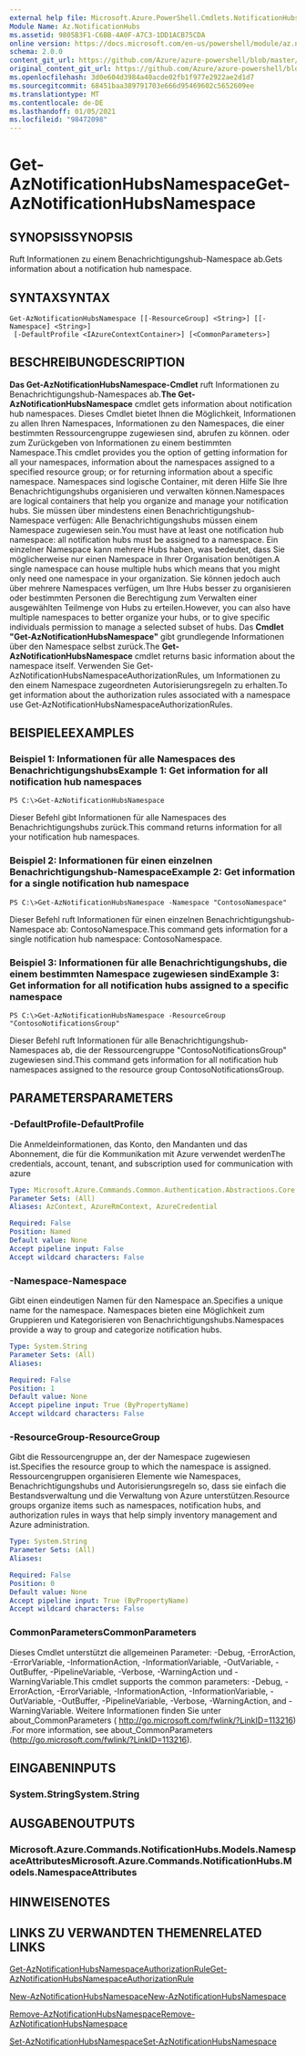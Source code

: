 ```yaml
---
external help file: Microsoft.Azure.PowerShell.Cmdlets.NotificationHubs.dll-Help.xml
Module Name: Az.NotificationHubs
ms.assetid: 9805B3F1-C6BB-4A0F-A7C3-1DD1ACB75CDA
online version: https://docs.microsoft.com/en-us/powershell/module/az.notificationhubs/get-aznotificationhubsnamespace
schema: 2.0.0
content_git_url: https://github.com/Azure/azure-powershell/blob/master/src/NotificationHubs/NotificationHubs/help/Get-AzNotificationHubsNamespace.md
original_content_git_url: https://github.com/Azure/azure-powershell/blob/master/src/NotificationHubs/NotificationHubs/help/Get-AzNotificationHubsNamespace.md
ms.openlocfilehash: 3d0e604d3984a40acde02fb1f977e2922ae2d1d7
ms.sourcegitcommit: 68451baa389791703e666d95469602c5652609ee
ms.translationtype: MT
ms.contentlocale: de-DE
ms.lasthandoff: 01/05/2021
ms.locfileid: "98472098"
---
```

# <span data-ttu-id="88263-101">Get-AzNotificationHubsNamespace</span><span class="sxs-lookup"><span data-stu-id="88263-101">Get-AzNotificationHubsNamespace</span></span>

## <span data-ttu-id="88263-102">SYNOPSIS</span><span class="sxs-lookup"><span data-stu-id="88263-102">SYNOPSIS</span></span>
<span data-ttu-id="88263-103">Ruft Informationen zu einem Benachrichtigungshub-Namespace ab.</span><span class="sxs-lookup"><span data-stu-id="88263-103">Gets information about a notification hub namespace.</span></span>

## <span data-ttu-id="88263-104">SYNTAX</span><span class="sxs-lookup"><span data-stu-id="88263-104">SYNTAX</span></span>

```
Get-AzNotificationHubsNamespace [[-ResourceGroup] <String>] [[-Namespace] <String>]
 [-DefaultProfile <IAzureContextContainer>] [<CommonParameters>]
```

## <span data-ttu-id="88263-105">BESCHREIBUNG</span><span class="sxs-lookup"><span data-stu-id="88263-105">DESCRIPTION</span></span>
<span data-ttu-id="88263-106">**Das Get-AzNotificationHubsNamespace-Cmdlet** ruft Informationen zu Benachrichtigungshub-Namespaces ab.</span><span class="sxs-lookup"><span data-stu-id="88263-106">**The Get-AzNotificationHubsNamespace** cmdlet gets information about notification hub namespaces.</span></span>
<span data-ttu-id="88263-107">Dieses Cmdlet bietet Ihnen die Möglichkeit, Informationen zu allen Ihren Namespaces, Informationen zu den Namespaces, die einer bestimmten Ressourcengruppe zugewiesen sind, abrufen zu können. oder zum Zurückgeben von Informationen zu einem bestimmten Namespace.</span><span class="sxs-lookup"><span data-stu-id="88263-107">This cmdlet provides you the option of getting information for all your namespaces, information about the namespaces assigned to a specified resource group; or for returning information about a specific namespace.</span></span>
<span data-ttu-id="88263-108">Namespaces sind logische Container, mit deren Hilfe Sie Ihre Benachrichtigungshubs organisieren und verwalten können.</span><span class="sxs-lookup"><span data-stu-id="88263-108">Namespaces are logical containers that help you organize and manage your notification hubs.</span></span>
<span data-ttu-id="88263-109">Sie müssen über mindestens einen Benachrichtigungshub-Namespace verfügen: Alle Benachrichtigungshubs müssen einem Namespace zugewiesen sein.</span><span class="sxs-lookup"><span data-stu-id="88263-109">You must have at least one notification hub namespace: all notification hubs must be assigned to a namespace.</span></span>
<span data-ttu-id="88263-110">Ein einzelner Namespace kann mehrere Hubs haben, was bedeutet, dass Sie möglicherweise nur einen Namespace in Ihrer Organisation benötigen.</span><span class="sxs-lookup"><span data-stu-id="88263-110">A single namespace can house multiple hubs which means that you might only need one namespace in your organization.</span></span>
<span data-ttu-id="88263-111">Sie können jedoch auch über mehrere Namespaces verfügen, um Ihre Hubs besser zu organisieren oder bestimmten Personen die Berechtigung zum Verwalten einer ausgewählten Teilmenge von Hubs zu erteilen.</span><span class="sxs-lookup"><span data-stu-id="88263-111">However, you can also have multiple namespaces to better organize your hubs, or to give specific individuals permission to manage a selected subset of hubs.</span></span>
<span data-ttu-id="88263-112">Das **Cmdlet "Get-AzNotificationHubsNamespace"** gibt grundlegende Informationen über den Namespace selbst zurück.</span><span class="sxs-lookup"><span data-stu-id="88263-112">The **Get-AzNotificationHubsNamespace** cmdlet returns basic information about the namespace itself.</span></span>
<span data-ttu-id="88263-113">Verwenden Sie Get-AzNotificationHubsNamespaceAuthorizationRules, um Informationen zu den einem Namespace zugeordneten Autorisierungsregeln zu erhalten.</span><span class="sxs-lookup"><span data-stu-id="88263-113">To get information about the authorization rules associated with a namespace use Get-AzNotificationHubsNamespaceAuthorizationRules.</span></span>

## <span data-ttu-id="88263-114">BEISPIELE</span><span class="sxs-lookup"><span data-stu-id="88263-114">EXAMPLES</span></span>

### <span data-ttu-id="88263-115">Beispiel 1: Informationen für alle Namespaces des Benachrichtigungshubs</span><span class="sxs-lookup"><span data-stu-id="88263-115">Example 1: Get information for all notification hub namespaces</span></span>
```
PS C:\>Get-AzNotificationHubsNamespace
```

<span data-ttu-id="88263-116">Dieser Befehl gibt Informationen für alle Namespaces des Benachrichtigungshubs zurück.</span><span class="sxs-lookup"><span data-stu-id="88263-116">This command returns information for all your notification hub namespaces.</span></span>

### <span data-ttu-id="88263-117">Beispiel 2: Informationen für einen einzelnen Benachrichtigungshub-Namespace</span><span class="sxs-lookup"><span data-stu-id="88263-117">Example 2: Get information for a single notification hub namespace</span></span>
```
PS C:\>Get-AzNotificationHubsNamespace -Namespace "ContosoNamespace"
```

<span data-ttu-id="88263-118">Dieser Befehl ruft Informationen für einen einzelnen Benachrichtigungshub-Namespace ab: ContosoNamespace.</span><span class="sxs-lookup"><span data-stu-id="88263-118">This command gets information for a single notification hub namespace: ContosoNamespace.</span></span>

### <span data-ttu-id="88263-119">Beispiel 3: Informationen für alle Benachrichtigungshubs, die einem bestimmten Namespace zugewiesen sind</span><span class="sxs-lookup"><span data-stu-id="88263-119">Example 3: Get information for all notification hubs assigned to a specific namespace</span></span>
```
PS C:\>Get-AzNotificationHubsNamespace -ResourceGroup "ContosoNotificationsGroup"
```

<span data-ttu-id="88263-120">Dieser Befehl ruft Informationen für alle Benachrichtigungshub-Namespaces ab, die der Ressourcengruppe "ContosoNotificationsGroup" zugewiesen sind.</span><span class="sxs-lookup"><span data-stu-id="88263-120">This command gets information for all notification hub namespaces assigned to the resource group ContosoNotificationsGroup.</span></span>

## <span data-ttu-id="88263-121">PARAMETERS</span><span class="sxs-lookup"><span data-stu-id="88263-121">PARAMETERS</span></span>

### <span data-ttu-id="88263-122">-DefaultProfile</span><span class="sxs-lookup"><span data-stu-id="88263-122">-DefaultProfile</span></span>
<span data-ttu-id="88263-123">Die Anmeldeinformationen, das Konto, den Mandanten und das Abonnement, die für die Kommunikation mit Azure verwendet werden</span><span class="sxs-lookup"><span data-stu-id="88263-123">The credentials, account, tenant, and subscription used for communication with azure</span></span>

```yaml
Type: Microsoft.Azure.Commands.Common.Authentication.Abstractions.Core.IAzureContextContainer
Parameter Sets: (All)
Aliases: AzContext, AzureRmContext, AzureCredential

Required: False
Position: Named
Default value: None
Accept pipeline input: False
Accept wildcard characters: False
```

### <span data-ttu-id="88263-124">-Namespace</span><span class="sxs-lookup"><span data-stu-id="88263-124">-Namespace</span></span>
<span data-ttu-id="88263-125">Gibt einen eindeutigen Namen für den Namespace an.</span><span class="sxs-lookup"><span data-stu-id="88263-125">Specifies a unique name for the namespace.</span></span>
<span data-ttu-id="88263-126">Namespaces bieten eine Möglichkeit zum Gruppieren und Kategorisieren von Benachrichtigungshubs.</span><span class="sxs-lookup"><span data-stu-id="88263-126">Namespaces provide a way to group and categorize notification hubs.</span></span>

```yaml
Type: System.String
Parameter Sets: (All)
Aliases:

Required: False
Position: 1
Default value: None
Accept pipeline input: True (ByPropertyName)
Accept wildcard characters: False
```

### <span data-ttu-id="88263-127">-ResourceGroup</span><span class="sxs-lookup"><span data-stu-id="88263-127">-ResourceGroup</span></span>
<span data-ttu-id="88263-128">Gibt die Ressourcengruppe an, der der Namespace zugewiesen ist.</span><span class="sxs-lookup"><span data-stu-id="88263-128">Specifies the resource group to which the namespace is assigned.</span></span>
<span data-ttu-id="88263-129">Ressourcengruppen organisieren Elemente wie Namespaces, Benachrichtigungshubs und Autorisierungsregeln so, dass sie einfach die Bestandsverwaltung und die Verwaltung von Azure unterstützen.</span><span class="sxs-lookup"><span data-stu-id="88263-129">Resource groups organize items such as namespaces, notification hubs, and authorization rules in ways that help simply inventory management and Azure administration.</span></span>

```yaml
Type: System.String
Parameter Sets: (All)
Aliases:

Required: False
Position: 0
Default value: None
Accept pipeline input: True (ByPropertyName)
Accept wildcard characters: False
```

### <span data-ttu-id="88263-130">CommonParameters</span><span class="sxs-lookup"><span data-stu-id="88263-130">CommonParameters</span></span>
<span data-ttu-id="88263-131">Dieses Cmdlet unterstützt die allgemeinen Parameter: -Debug, -ErrorAction, -ErrorVariable, -InformationAction, -InformationVariable, -OutVariable, -OutBuffer, -PipelineVariable, -Verbose, -WarningAction und -WarningVariable.</span><span class="sxs-lookup"><span data-stu-id="88263-131">This cmdlet supports the common parameters: -Debug, -ErrorAction, -ErrorVariable, -InformationAction, -InformationVariable, -OutVariable, -OutBuffer, -PipelineVariable, -Verbose, -WarningAction, and -WarningVariable.</span></span> <span data-ttu-id="88263-132">Weitere Informationen finden Sie unter about_CommonParameters ( http://go.microsoft.com/fwlink/?LinkID=113216) .</span><span class="sxs-lookup"><span data-stu-id="88263-132">For more information, see about_CommonParameters (http://go.microsoft.com/fwlink/?LinkID=113216).</span></span>

## <span data-ttu-id="88263-133">EINGABEN</span><span class="sxs-lookup"><span data-stu-id="88263-133">INPUTS</span></span>

### <span data-ttu-id="88263-134">System.String</span><span class="sxs-lookup"><span data-stu-id="88263-134">System.String</span></span>

## <span data-ttu-id="88263-135">AUSGABEN</span><span class="sxs-lookup"><span data-stu-id="88263-135">OUTPUTS</span></span>

### <span data-ttu-id="88263-136">Microsoft.Azure.Commands.NotificationHubs.Models.NamespaceAttributes</span><span class="sxs-lookup"><span data-stu-id="88263-136">Microsoft.Azure.Commands.NotificationHubs.Models.NamespaceAttributes</span></span>

## <span data-ttu-id="88263-137">HINWEISE</span><span class="sxs-lookup"><span data-stu-id="88263-137">NOTES</span></span>

## <span data-ttu-id="88263-138">LINKS ZU VERWANDTEN THEMEN</span><span class="sxs-lookup"><span data-stu-id="88263-138">RELATED LINKS</span></span>

[<span data-ttu-id="88263-139">Get-AzNotificationHubsNamespaceAuthorizationRule</span><span class="sxs-lookup"><span data-stu-id="88263-139">Get-AzNotificationHubsNamespaceAuthorizationRule</span></span>](./Get-AzNotificationHubsNamespaceAuthorizationRule.md)

[<span data-ttu-id="88263-140">New-AzNotificationHubsNamespace</span><span class="sxs-lookup"><span data-stu-id="88263-140">New-AzNotificationHubsNamespace</span></span>](./New-AzNotificationHubsNamespace.md)

[<span data-ttu-id="88263-141">Remove-AzNotificationHubsNamespace</span><span class="sxs-lookup"><span data-stu-id="88263-141">Remove-AzNotificationHubsNamespace</span></span>](./Remove-AzNotificationHubsNamespace.md)

[<span data-ttu-id="88263-142">Set-AzNotificationHubsNamespace</span><span class="sxs-lookup"><span data-stu-id="88263-142">Set-AzNotificationHubsNamespace</span></span>](./Set-AzNotificationHubsNamespace.md)



